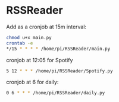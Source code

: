 # RSSReader

Add as a cronjob at 15m interval:

```sh
chmod u+x main.py
crontab -e
*/15 * * * * /home/pi/RSSReader/main.py
```

cronjob at 12:05 for Spotify

```sh
5 12 * * * /home/pi/RSSReader/Spotify.py
```

cronjob at 6 for daily:

```sh
0 6 * * * /home/pi/RSSReader/daily.py
```
